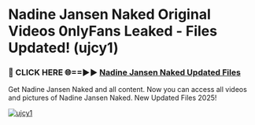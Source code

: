 # Nadine Jansen Naked Original Videos 0nlyFans Leaked - Files Updated! (ujcy1)

<h3>🔴 CLICK HERE 🌐==►► <a href="https://tinyurl.com/yckcrads" rel="nofollow">Nadine Jansen Naked Updated Files</a></h3>

Get Nadine Jansen Naked and all content. Now you can access all videos and pictures of Nadine Jansen Naked. New Updated Files 2025!

[![ujcy1](https://i.imgur.com/hpKpOFt.gif)](https://tinyurl.com/yckcrads)
